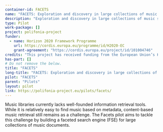 ```yaml
---
container-id: FACETS
name: "FACETS: Exploration and discovery in large collections of music scores"
description: "Exploration and discovery in large collections of music scores through statistical features."
type: Pilot
work-package: []
project: polifonia-project
funder:
  - name: Horizon 2020 Framework Programme
    url: https://cordis.europa.eu/programme/id/H2020-EC
    grant-agreement: "https://cordis.europa.eu/project/id/101004746"
credits: "This project has received funding from the European Union’s Horizon 2020 research and innovation programme under grant agreement N. 101004746."
has-part: []
# Do not remove the below.
title: "FACETS"
long-title: "FACETS: Exploration and discovery in large collections of music scores"
pilot: "FACETS"
parent: "Pilots"
layout: pilot
link: https://polifonia-project.eu/pilots/facets/
--- 
```


Music libraries currently lacks well-founded information retrieval tools. While it is relatively easy to find music based on metadata, content-based music retrieval still remains as a challenge. The Facets pilot aims to tackle this challenge by building a faceted search engine (FSE) for large collections of music documents.